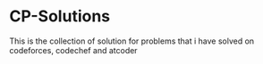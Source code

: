 # CP-Solutions
This is the collection of solution for problems that i have solved on codeforces, codechef and atcoder

